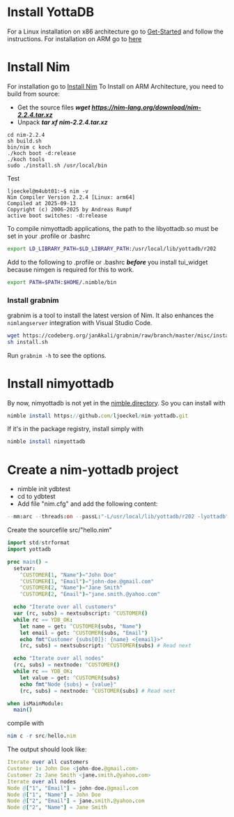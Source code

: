 # Install YottaDB
For a Linux installation on x86 architecture go to [Get-Started](https://yottadb.com/product/get-started/#your-linux-system)
and follow the instructions. For installation on ARM go to [here](installation_yottadb.md)

# Install Nim
For installation go to [Install Nim](https://nim-lang.org/install.html)
To Install on ARM Architecture, you need to build from source:
- Get the source files 
***wget https://nim-lang.org/download/nim-2.2.4.tar.xz***
- Unpack
***tar xf nim-2.2.4.tar.xz***
```
cd nim-2.2.4
sh build.sh
bin/nim c koch
./koch boot -d:release
./koch tools
sudo ./install.sh /usr/local/bin
```

Test
```
ljoeckel@m4ubt01:~$ nim -v
Nim Compiler Version 2.2.4 [Linux: arm64]
Compiled at 2025-09-13
Copyright (c) 2006-2025 by Andreas Rumpf
active boot switches: -d:release
```

To compile nimyottadb applications, the path to the libyottadb.so must be set in your .profile or .bashrc
```bash
export LD_LIBRARY_PATH=$LD_LIBRARY_PATH:/usr/local/lib/yottadb/r202
```

Add to the following to .profile or .bashrc ***before*** you install tui_widget because nimgen is required for this to work.
```bash
export PATH=$PATH:$HOME/.nimble/bin
````

### Install grabnim
grabnim is a tool to install the latest version of Nim. It also enhances the `nimlangserver` integration with Visual Studio Code.
```bash 
wget https://codeberg.org/janAkali/grabnim/raw/branch/master/misc/install.sh
sh install.sh
```
Run `grabnim -h` to see the options.


# Install nimyottadb
By now, nimyottadb is not yet in the [nimble.directory](https://nimble.directory/). So you can install with
```nim
nimble install https://github.com/ljoeckel/nim-yottadb.git
```

If it's in the package registry, install simply with
```nim
nimble install nimyottadb
```

# Create a nim-yottadb project
- nimble init ydbtest
- cd to ydbtest
- Add file "nim.cfg" and add the following content:
```nim
--mm:arc --threads:on --passL:"-L/usr/local/lib/yottadb/r202 -lyottadb"
```

Create the sourcefile src/"hello.nim"
```nim
import std/strformat
import yottadb

proc main() =
  setvar:
    ^CUSTOMER(1, "Name")="John Doe"
    ^CUSTOMER(1, "Email")="john-doe.@gmail.com"
    ^CUSTOMER(2, "Name")="Jane Smith"
    ^CUSTOMER(2, "Email")="jane.smith.@yahoo.com"

  echo "Iterate over all customers"
  var (rc, subs) = nextsubscript: ^CUSTOMER()
  while rc == YDB_OK:
    let name = get: ^CUSTOMER(subs, "Name")
    let email = get: ^CUSTOMER(subs, "Email")
    echo fmt"Customer {subs[0]}: {name} <{email}>"
    (rc, subs) = nextsubscript: ^CUSTOMER(subs) # Read next

  echo "Iterate over all nodes"
  (rc, subs) = nextnode: ^CUSTOMER()
  while rc == YDB_OK:
    let value = get: ^CUSTOMER(subs)
    echo fmt"Node {subs} = {value}"
    (rc, subs) = nextnode: ^CUSTOMER(subs) # Read next

when isMainModule:
  main()
```
compile with
```nim
nim c -r src/hello.nim
````

The output should look like:
```nim
Iterate over all customers
Customer 1: John Doe <john-doe.@gmail.com>
Customer 2: Jane Smith <jane.smith.@yahoo.com>
Iterate over all nodes
Node @["1", "Email"] = john-doe.@gmail.com
Node @["1", "Name"] = John Doe
Node @["2", "Email"] = jane.smith.@yahoo.com
Node @["2", "Name"] = Jane Smith
```